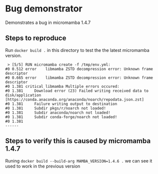 # Bug demonstrator

Demonstrates a bug in micromamba 1.4.7

## Steps to reproduce

Run `docker build .` in this directory to test the the latest micromamba version.

```console
 > [5/5] RUN micromamba create -f /tmp/env.yml:                                                                                                                                                                                                                 
#0 0.512 error    libmamba ZSTD decompression error: Unknown frame descriptor                                                                                                                                                                                   
#0 0.665 error    libmamba ZSTD decompression error: Unknown frame descriptor                                                                                                                                                                                   
#0 1.381 critical libmamba Multiple errors occured:                                                                                                                                                                                                             
#0 1.381     Download error (23) Failed writing received data to disk/application [https://conda.anaconda.org/anaconda/noarch/repodata.json.zst]
#0 1.381     Failure writing output to destination
#0 1.381     Subdir pkgs/r/noarch not loaded!
#0 1.381     Subdir anaconda/noarch not loaded!
#0 1.381     Subdir conda-forge/noarch not loaded!
#0 1.381     
------
```

## Steps to verify this is caused by micromamba 1.4.7

Runing `docker build --build-arg MAMBA_VERSION=1.4.6 .` we can see it used to work in the previous version
